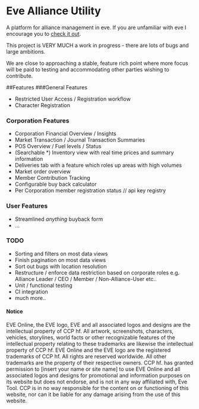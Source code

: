 # Eve Alliance Utility
A platform for alliance management in eve. If you are  unfamiliar with eve I encourage you to [check it out](https://wiki.eveonline.com/en/wiki/About_EVE_Online).

This project is VERY MUCH a work in progress - there are lots of bugs and large ambitions.

We are close to approaching a stable, feature rich point where more focus will be paid to testing and accommodating other parties wishing to contribute.

##Features
###General Features
* Restricted User Access / Registration workflow
* Character Registration

### Corporation Features
* Corporation Financial Overview / Insights
* Market Transaction / Journal Transaction Summaries
* POS Overview / Fuel levels / Status
* (Searchable *) Inventory view with real time prices and summary information
* Deliveries tab with a feature which roles up areas with high volumes
* Market order overview
* Member Contribution Tracking 
* Configurable buy back calculator
* Per Corporation member registration status // api key registry

### User Features
* Streamlined *anything* buyback form
* ...

### TODO
* Sorting and filters on most data views
* Finish pagination on most data views
* Sort out bugs with location resolution
* Restructure / enforce data restriction based on corporate roles e.g. Alliance Leader / CEO / Member / Non-Alliance-User etc..
* Unit / functional testing 
* CI integration
* much more..



#### Notice 
EVE Online, the EVE logo, EVE and all associated logos and designs are the intellectual property of CCP hf. All artwork, screenshots, characters, vehicles, storylines, world facts or other recognizable features of the intellectual property relating to these trademarks are likewise the intellectual property of CCP hf. EVE Online and the EVE logo are the registered trademarks of CCP hf. All rights are reserved worldwide. All other trademarks are the property of their respective owners. CCP hf. has granted permission to [insert your name or site name] to use EVE Online and all associated logos and designs for promotional and information purposes on its website but does not endorse, and is not in any way affiliated with, Eve Tool. CCP is in no way responsible for the content on or functioning of this website, nor can it be liable for any damage arising from the use of this website.
